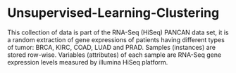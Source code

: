 # Unsupervised-Learning-Clustering
This collection of data is part of the RNA-Seq (HiSeq) PANCAN data set, it is a random extraction of gene expressions of patients having different types of tumor: BRCA, KIRC, COAD, LUAD and PRAD. Samples (instances) are stored row-wise. Variables (attributes) of each sample are RNA-Seq gene expression levels measured by illumina HiSeq platform.
